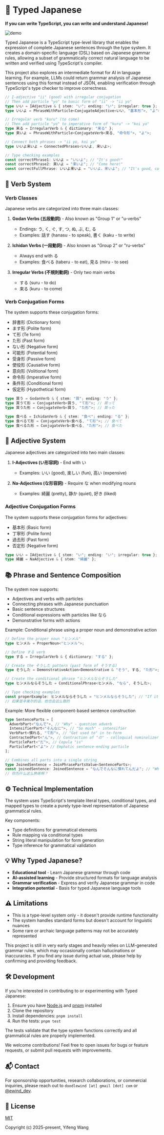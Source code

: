 # 🌸 Typed Japanese

**If you can write TypeScript, you can write and understand Japanese!**

![demo](./images/demo.png)

Typed Japanese is a TypeScript type-level library that enables the expression of complete Japanese sentences through the type system. It creates a domain-specific language (DSL) based on Japanese grammar rules, allowing a subset of grammatically correct natural language to be written and verified using TypeScript's compiler.

This project also explores an intermediate format for AI in language learning. For example, LLMs could return grammar analysis of Japanese sentences using this format instead of JSON, enabling verification through TypeScript's type checker to improve correctness.

```typescript
// I-adjective "ii" (good) with irregular conjugation
// Then add particle "yo" to basic form of "ii" -> "ii yo"
type いい = IAdjective & { stem: "い"; ending: "い"; irregular: true };
type いいよ = PhraseWithParticle<ConjugateAdjective<いい, "基本形">, "よ">;

// Irregular verb "kuru" (to come)
// Then add particle "yo" to imperative form of "kuru" -> "koi yo"
type 来る = IrregularVerb & { dictionary: "来る" };
type 来いよ = PhraseWithParticle<ConjugateVerb<来る, "命令形">, "よ">;

// Connect both phrases -> "ii yo, koi yo"
type いいよ来いよ = ConnectedPhrases<いいよ, 来いよ>;

// Type checking examples
const correctPhrase1: いいよ = "いいよ"; // "It's good!"
const correctPhrase2: 来いよ = "来いよ"; // "Come here!"
const correctFullPhrase: いいよ来いよ = "いいよ、来いよ"; // "It's good, come here!"
```

## 🤖 Verb System

### Verb Classes

Japanese verbs are categorized into three main classes:

1. **Godan Verbs (五段動詞)** - Also known as "Group 1" or "u-verbs"

   - Endings: う, く, ぐ, す, つ, ぬ, ぶ, む, る
   - Examples: 話す (hanasu - to speak), 書く (kaku - to write)

2. **Ichidan Verbs (一段動詞)** - Also known as "Group 2" or "ru-verbs"

   - Always end with る
   - Examples: 食べる (taberu - to eat), 見る (miru - to see)

3. **Irregular Verbs (不規則動詞)** - Only two main verbs
   - する (suru - to do)
   - 来る (kuru - to come)

### Verb Conjugation Forms

The system supports these conjugation forms:

- 辞書形 (Dictionary form)
- ます形 (Polite form)
- て形 (Te form)
- た形 (Past form)
- ない形 (Negative form)
- 可能形 (Potential form)
- 受身形 (Passive form)
- 使役形 (Causative form)
- 意向形 (Volitional form)
- 命令形 (Imperative form)
- 条件形 (Conditional form)
- 仮定形 (Hypothetical form)

```typescript
type 買う = GodanVerb & { stem: "買"; ending: "う" };
type 買うて形 = ConjugateVerb<買う, "て形">; // 買って
type 買うた形 = ConjugateVerb<買う, "た形">; // 買った

type 食べる = IchidanVerb & { stem: "食べ"; ending: "る" };
type 食べるて形 = ConjugateVerb<食べる, "て形">; // 食べて
type 食べるた形 = ConjugateVerb<食べる, "た形">; // 食べた
```

## 🎨 Adjective System

Japanese adjectives are categorized into two main classes:

1. **I-Adjectives (い形容詞)** - End with い

   - Examples: いい (good), 楽しい (fun), 高い (expensive)

2. **Na-Adjectives (な形容詞)** - Require な when modifying nouns
   - Examples: 綺麗 (pretty), 静か (quiet), 好き (liked)

### Adjective Conjugation Forms

The system supports these conjugation forms for adjectives:

- 基本形 (Basic form)
- 丁寧形 (Polite form)
- 過去形 (Past form)
- 否定形 (Negative form)

```typescript
type いい = IAdjective & { stem: "い"; ending: "い"; irregular: true };
type 綺麗 = NaAdjective & { stem: "綺麗" };
```

## 📚 Phrase and Sentence Composition

The system now supports:

- Adjectives and verbs with particles
- Connecting phrases with Japanese punctuation
- Basic sentence structures
- Conditional expressions with particles like なら
- Demonstrative forms with actions

Example: Conditional phrase using a proper noun and demonstrative action

```typescript
// Define the proper noun "ヒンメル"
type ヒンメル = ProperNoun<"ヒンメル">;

// Define する verb
type する = IrregularVerb & { dictionary: "する" };

// Create the そうした pattern (past form of そうする)
type そうした = DemonstrativeAction<Demonstrative & "そう", する, "た形">;

// Create the conditional phrase "ヒンメルならそうした"
type ヒンメルならそうした = ConditionalPhrase<ヒンメル, "なら", そうした>;

// Type checking examples
const properExample: ヒンメルならそうした = "ヒンメルならそうした"; // "If it were Himmel, he would do so"
// 如果是辛美尔的话，他也会这么做的
```

Example: More flexible component-based sentence construction

```typescript
type SentenceParts = [
  AdverbPart<"なんで">, // "Why" - question adverb
  IntensifierPart<"そんなに">, // "So much" - intensifier
  VerbPart<慣れる, "て形">, // "Get used to" in te-form
  ContractedPart<"ん">, // Contraction of "の" - colloquial nominalizer
  ParticlePart<"だ">, // Copula "is"
  ParticlePart<"よ"> // Emphatic sentence-ending particle
];

// Combines all parts into a single string
type JoinedSentence = JoinPhrasePartsValue<SentenceParts>;
const joinedSentence: JoinedSentence = "なんでそんなに慣れてんだよ"; // "Why are you so used to it?!"
// 你为什么这么熟练啊？
```

## ⚙️ Technical Implementation

The system uses TypeScript's template literal types, conditional types, and mapped types to create a purely type-level representation of Japanese grammatical rules.

Key components:

- Type definitions for grammatical elements
- Rule mapping via conditional types
- String literal manipulation for form generation
- Type inference for grammatical validation

## 💡 Why Typed Japanese?

- **Educational tool** - Learn Japanese grammar through code
- **AI-assisted learning** - Provide structured formats for language analysis
- **Grammar verification** - Express and verify Japanese grammar in code
- **Integration potential** - Basis for typed Japanese language tools

## ⚠️ Limitations

- This is a type-level system only - it doesn't provide runtime functionality
- The system handles standard forms but doesn't account for linguistic nuances
- Some rare or archaic language patterns may not be accurately represented

This project is still in very early stages and heavily relies on LLM-generated grammar rules, which may occasionally contain hallucinations or inaccuracies. If you find any issue during actual use, please help by confirming and providing feedback.

## 🛠️ Development

If you're interested in contributing to or experimenting with Typed Japanese:

1. Ensure you have [Node.js](https://nodejs.org/) and [pnpm](https://pnpm.io/) installed
2. Clone the repository
3. Install dependencies: `pnpm install`
4. Run the tests: `pnpm test`

The tests validate that the type system functions correctly and all grammatical rules are properly implemented.

We welcome contributions! Feel free to open issues for bugs or feature requests, or submit pull requests with improvements.

## 📬 Contact

For sponsorship opportunities, research collaborations, or commercial inquiries, please reach out to `doodlewind [at] gmail [dot] com` or [@ewind_dev](https://x.com/ewind_dev).

## 📄 License

[MIT](https://opensource.org/licenses/MIT)

Copyright (c) 2025-present, Yifeng Wang
